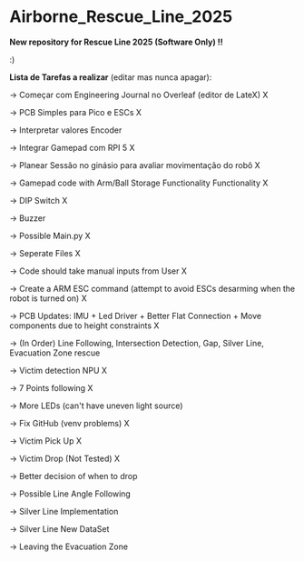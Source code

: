 # Airborne_Rescue_Line_2025

**New repository for Rescue Line 2025 (Software Only) !!**

:)

**Lista de Tarefas a realizar** (editar mas nunca apagar):

-> Começar com Engineering Journal no Overleaf (editor de LateX) X

-> PCB Simples para Pico e ESCs X

-> Interpretar valores Encoder

-> Integrar Gamepad com RPI 5 X

-> Planear Sessão no ginásio para avaliar movimentação do robô X

-> Gamepad code with Arm/Ball Storage Functionality Functionality X

-> DIP Switch X

-> Buzzer

-> Possible Main.py X

-> Seperate Files X

-> Code should take manual inputs from User X

-> Create a ARM ESC command (attempt to avoid ESCs desarming when the robot is turned on) X

-> PCB Updates: IMU + Led Driver + Better Flat Connection + Move components due to height constraints X

-> (In Order) Line Following, Intersection Detection, Gap, Silver Line, Evacuation Zone rescue

-> Victim detection NPU X

-> 7 Points following X

-> More LEDs (can't have uneven light source)

-> Fix GitHub (venv problems) X

-> Victim Pick Up X

-> Victim Drop (Not Tested) X

-> Better decision of when to drop

-> Possible Line Angle Following

-> Silver Line Implementation

-> Silver Line New DataSet

-> Leaving the Evacuation Zone
